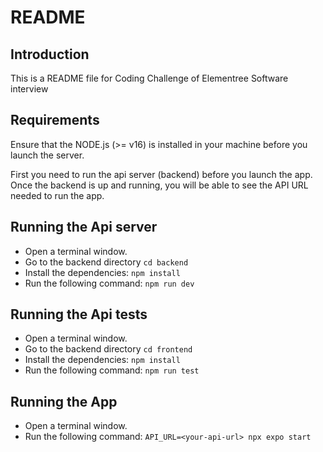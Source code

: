 # README

## Introduction 

This is a README file for Coding Challenge of Elementree Software interview

## Requirements

Ensure that the NODE.js (>= v16) is installed in your machine before you launch the server.

First you need to run the api server (backend) before you launch the app.
Once the backend is up and running, you will be able to see the API URL needed to run the app.

## Running the Api server

- Open a terminal window.
- Go to the backend directory `cd backend`
- Install the dependencies: `npm install`
- Run the following command: `npm run dev`

## Running the Api tests

- Open a terminal window.
- Go to the backend directory `cd frontend`
- Install the dependencies: `npm install`
- Run the following command: `npm run test`

## Running the App

- Open a terminal window.
- Run the following command: `API_URL=<your-api-url> npx expo start`
